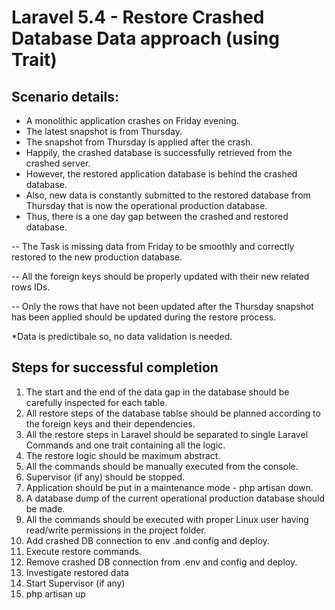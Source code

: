 # Laravel 5.4 - Restore Crashed Database Data approach (using Trait)

## Scenario details: ##

- A monolithic application crashes on Friday evening.
- The latest snapshot is from Thursday.
- The snapshot from Thursday is applied after the crash.
- Happily, the crashed database is successfully retrieved from the crashed server.
- However, the restored application database is behind the crashed database.
- Also, new data is constantly submitted to the restored database from Thursday that is now the operational production database.
- Thus, there is a one day gap between the crashed and restored database.

-- The Task is missing data from Friday to be smoothly and correctly restored to the new production database.

-- All the foreign keys should be properly updated with their new related rows IDs.

-- Only the rows that have not been updated after the Thursday snapshot has been applied should be updated during the restore process.

*Data is predictibale so, no data validation is needed.

## Steps for successful completion ##

1. The start and the end of the data gap in the database should be carefully inspected for each table.
2. All restore steps of the database tablse should be planned according to the foreign keys and their dependencies.
3. All the restore steps in Laravel should be separated to single Laravel Commands and one trait containing all the logic.
4. The restore logic should be maximum abstract.
5. All the commands should be manually executed from the console.
6. Supervisor (if any) should be stopped.
7. Application should be put in a maintenance mode - php artisan down.
8. A database dump of the current operational production database should be made.
9. All the commands should be executed with proper Linux user having read/write permissions in the project folder.
10. Add crashed DB connection to env .and config and deploy.
11. Execute restore commands.
12. Remove crashed DB connection from .env and config and deploy.
13. Investigate restored data
14. Start Supervisor (if any)
15. php artisan up
